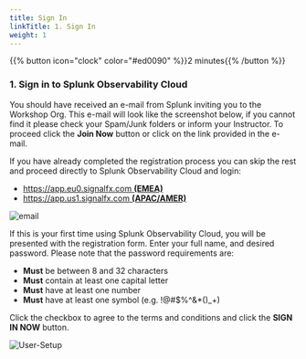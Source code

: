 ```yaml
---
title: Sign In
linkTitle: 1. Sign In
weight: 1
---
```


{{% button icon="clock" color="#ed0090" %}}2 minutes{{% /button %}}

### 1. Sign in to Splunk Observability Cloud

You should have received an e-mail from Splunk inviting you to the Workshop Org. This e-mail will look like the screenshot below, if you cannot find it please check your Spam/Junk folders or inform your Instructor. To proceed click the **Join Now** button or click on the link provided in the e-mail.

If you have already completed the registration process you can skip the rest and proceed directly to Splunk Observability Cloud and login:

* [https://app.eu0.signalfx.com **(EMEA)**](https://app.eu0.signalfx.com)
* [https://app.us1.signalfx.com **(APAC/AMER)**](https://app.us1.signalfx.com)

![email](../images/invite-email.png?width=25vw)

If this is your first time using Splunk Observability Cloud, you will be presented with the registration form. Enter your full name, and desired password. Please note that the password requirements are:

* **Must** be between 8 and 32 characters
* **Must** contain at least one capital letter
* **Must** have at least one number
* **Must** have at least one symbol (e.g. !@#$%^&*()_+)

Click the checkbox to agree to the terms and conditions and click the **SIGN IN NOW** button.

![User-Setup](../images/enter-password.png?width=25vw)

